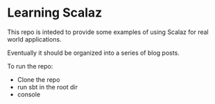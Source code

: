 Learning Scalaz 
================== 

This repo is inteded to provide some examples of using Scalaz for real world applications. 

Eventually it should be organized into a series of blog posts. 

To run the repo: 
  * Clone the repo
  * run sbt in the root dir 
  * console 